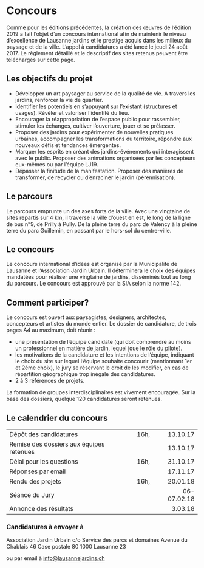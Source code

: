 # Concours

Comme pour les éditions précédentes, la création des œuvres de l’édition 2019 a fait l’objet d’un concours international afin de maintenir le niveau d’excellence de Lausanne jardins et le prestige acquis dans les milieux du paysage et de la ville. L’appel à candidatures a été lancé le jeudi 24 août 2017. Le règlement détaillé et le descriptif des sites retenus peuvent être téléchargés sur cette page.

## Les objectifs du projet

- Développer un art paysager au service de la qualité de vie. A travers les jardins, renforcer la vie de quartier.
- Identifier les potentiels en s’appuyant sur l’existant (structures et usages). Révéler et valoriser l’identité du lieu.
- Encourager la réappropriation de l’espace public pour rassembler, stimuler les échanges, cultiver l’ouverture, jouer et se prélasser.
- Proposer des jardins pour expérimenter de nouvelles pratiques urbaines, accompagner les transformations du territoire, répondre aux nouveaux défis et tendances émergentes.
- Marquer les esprits en créant des jardins-événements qui interagissent avec le public. Proposer des animations organisées par
les concepteurs eux-mêmes ou par l’équipe LJ19.
- Dépasser la finitude de la manifestation. Proposer des manières de transformer, de recycler ou d’enraciner le jardin (pérennisation).

## Le parcours

Le parcours emprunte un des axes forts de la ville. Avec une vingtaine de sites repartis sur 4 km, il traverse la ville d’ouest en est, le long de la ligne de bus n°9, de Prilly à Pully. De la pleine terre du parc de Valency à la pleine terre du parc Guillemin, en passant par le hors-sol du centre-ville.

## Le concours

Le concours international d’idées est organisé par la Municipalité de Lausanne et l’Association Jardin Urbain. Il déterminera le choix des équipes mandatées pour réaliser une vingtaine de jardins, disséminés tout au long du parcours. Le concours est approuvé par la SIA selon la norme 142.

## Comment participer?

Le concours est ouvert aux paysagistes, designers, architectes, concepteurs et artistes du monde entier. Le dossier de candidature, de trois pages A4 au maximum, doit réunir :

- une présentation de l’équipe candidate (qui doit comprendre au moins un professionnel en matière de jardin, lequel joue le rôle du pilote).
- les motivations de la candidature et les intentions de l’équipe, indiquant le choix du site sur lequel l’équipe souhaite concourir (mentionnant 1er et 2ème choix), le jury se réservant le droit de les modifier, en cas de répartition géographique trop inégale des candidatures.
- 2 à 3 références de projets.

La formation de groupes interdisciplinaires est vivement encouragée. Sur la base des dossiers, quelque 120 candidatures seront retenues.

## Le calendrier du concours

|  |  |  |
|:--|--:|--:|
| Dépôt des candidatures | 16h, | 13.10.17 |
| Remise des dossiers aux équipes retenues |  |13.10.17  |
| Délai pour les questions | 16h, | 31.10.17  |
| Réponses par email |  | 17.11.17 |
| Rendu des projets | 16h, | 20.01.18 |
| Séance du Jury |  | 06-07.02.18 |
| Annonce des résultats |  | 3.03.18 |
 
### Candidatures à envoyer à

Association Jardin Urbain
c/o Service des parcs et domaines
Avenue du Chablais 46
Case postale 80
1000 Lausanne 23

ou par email à info@lausannejardins.ch